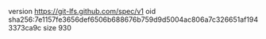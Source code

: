 version https://git-lfs.github.com/spec/v1
oid sha256:7e1157fe3656def6506b688676b759d9d5004ac806a7c326651af1943373ca9c
size 930
